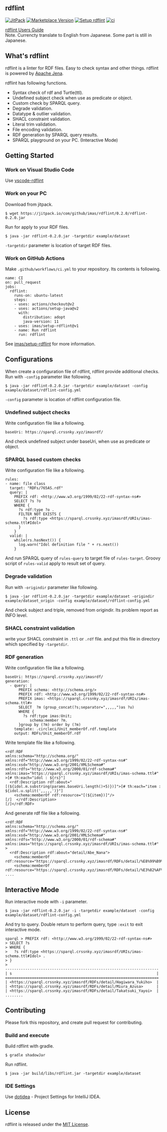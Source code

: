 rdflint
---

[![JitPack](https://jitpack.io/v/imas/rdflint.svg)](https://jitpack.io/#imas/rdflint)
[![Marketplace Version](https://vsmarketplacebadge.apphb.com/version/takemikami.vscode-rdflint.svg "Current Release")](https://marketplace.visualstudio.com/items?itemName=takemikami.vscode-rdflint)
[![Setup rdflint](https://img.shields.io/badge/GitHub_Marketplace-Setup_rdflint-light_green)](https://github.com/marketplace/actions/setup-rdflint)
[![ci](https://github.com/imas/rdflint/actions/workflows/ci.yaml/badge.svg)](https://github.com/imas/rdflint/actions/workflows/ci.yaml)

[rdflint Users Guide](https://imas.github.io/rdflint/)  
Note. Currencty translate to English from Japanese. Some part is still in Japanese.

## What's rdflint

rdflint is a linter for RDF files. Easy to check syntax and other things. rdflint is powered by [Apache Jena](https://jena.apache.org/).

rdflint has following functions.

- Syntax check of rdf and Turtle(ttl).
- Undefined subject check when use as predicate or object.
- Custom check by SPARQL query.
- Degrade validation.
- Datatype & outlier validation.
- SHACL constraint validation.
- Literal trim validation.
- File encoding validation.
- RDF generation by SPARQL query results.
- SPARQL playground on your PC. (Interactive Mode)

## Getting Started

### Work on Visual Studio Code

Use [vscode-rdflint](vscode-rdflint/README.md)

### Work on your PC

Download from jitpack.

```
$ wget https://jitpack.io/com/github/imas/rdflint/0.2.0/rdflint-0.2.0.jar
```

Run for apply to your RDF files.

```
$ java -jar rdflint-0.2.0.jar -targetdir example/dataset
```

``-targetdir`` parameter is location of target RDF files.

### Work on GitHub Actions

Make ``.github/workflows/ci.yml`` to your repository. Its contents is following.

```
name: CI
on: pull_request
jobs:
  rdflint:
    runs-on: ubuntu-latest
    steps:
    - uses: actions/checkout@v2
    - uses: actions/setup-java@v2
      with:
        distribution: adopt
        java-version: 11
    - uses: imas/setup-rdflint@v1
    - name: Run rdflint
      run: rdflint
```

See [imas/setup-rdflint](https://github.com/imas/setup-rdflint) for more information.

## Configurations

When create a configuration file of rdflint, rdflint provide additional checks. Run with ``-config`` parameter like following.

```
$ java -jar rdflint-0.2.0.jar -targetdir example/dataset -config example/dataset/rdflint-config.yml
```

``-config`` parameter is location of rdflint configuration file.

### Undefined subject checks

Write configuration file like a following.

```
baseUri: https://sparql.crssnky.xyz/imasrdf/
```

And check undefined subject under baseUri, when use as predicate or object.


### SPARQL based custom checks

Write configuration file like a following.

```
rules:
- name: file class
  target: "RDFs/765AS.rdf"
  query: |
    PREFIX rdf: <http://www.w3.org/1999/02/22-rdf-syntax-ns#>
    SELECT ?s ?o
    WHERE {
      ?s rdf:type ?o .
      FILTER NOT EXISTS {
        ?s rdf:type <https://sparql.crssnky.xyz/imasrdf/URIs/imas-schema.ttl#Idol>
      }
    }
  valid: |
    while(rs.hasNext()) {
      log.warn("Idol definition file " + rs.next())
    }
```

And run SPARQL query of ``rules-query`` to target file of ``rules-target``. Groovy script of ``rules-valid`` apply to result set of query.


### Degrade validation

Run with ``-origindir`` parameter like following.

```
$ java -jar rdflint-0.2.0.jar -targetdir example/dataset -origindir example/dataset_origin -config example/dataset/rdflint-config.yml
```

And check subject and triple, removed from origindir. Its problem report as INFO level.


### SHACL constraint validation

write your SHACL constraint in `.ttl` or `.rdf` file.
and put this file in directory which specified by `-targetdir`.


### RDF generation

Write configuration file like a following.

```
baseUri: https://sparql.crssnky.xyz/imasrdf/
generation:
  - query: |
      PREFIX schema: <http://schema.org/>
      PREFIX rdf: <http://www.w3.org/1999/02/22-rdf-syntax-ns#>
      PREFIX imas: <https://sparql.crssnky.xyz/imasrdf/URIs/imas-schema.ttl#>
      SELECT  ?m (group_concat(?s;separator=",,,,,")as ?u)
      WHERE {
        ?s rdf:type imas:Unit;
           schema:member ?m.
      }group by (?m) order by (?m)
    template: .circleci/Unit_memberOf.rdf.template
    output: RDFs/Unit_memberOf.rdf
```

Write template file like a following.

```
<rdf:RDF
xmlns:schema="http://schema.org/"
xmlns:rdf="http://www.w3.org/1999/02/22-rdf-syntax-ns#"
xmlns:xsd="http://www.w3.org/2001/XMLSchema#"
xmlns:rdfs="http://www.w3.org/2000/01/rdf-schema#"
xmlns:imas="https://sparql.crssnky.xyz/imasrdf/URIs/imas-schema.ttl#"
>[# th:each="idol : ${rs}"]
  <rdf:Description rdf:about="[(${idol.m.substring(params.baseUri.length()+5)})]">[# th:each="item : ${idol.u.split(',,,,,')}"]
    <schema:memberOf rdf:resource="[(${item})]"/>
[/]  </rdf:Description>
[/]</rdf:RDF>
```

And generate rdf file like a following.

```
<rdf:RDF
xmlns:schema="http://schema.org/"
xmlns:rdf="http://www.w3.org/1999/02/22-rdf-syntax-ns#"
xmlns:xsd="http://www.w3.org/2001/XMLSchema#"
xmlns:rdfs="http://www.w3.org/2000/01/rdf-schema#"
xmlns:imas="https://sparql.crssnky.xyz/imasrdf/URIs/imas-schema.ttl#"
>
  <rdf:Description rdf:about="detail/Abe_Nana">
    <schema:memberOf rdf:resource="https://sparql.crssnky.xyz/imasrdf/RDFs/detail/%E8%99%B9%E8%89%B2%E3%83%89%E3%83%AA%E3%83%BC%E3%83%9E%E3%83%BC"/>
    <schema:memberOf rdf:resource="https://sparql.crssnky.xyz/imasrdf/RDFs/detail/%E3%82%AF%E3%83%AC%E3%82%A4%E3%83%B3%EF%BC%86%E3%83%90%E3%83%8B%E3%83%BC"/>
....
```


## Interactive Mode

Run interactive mode with ``-i`` parameter.

```
$ java -jar rdflint-0.2.0.jar -i -targetdir example/dataset -config example/dataset/rdflint-config.yml
```

And try to query. Double return to perform query, type ``:exit`` to exit interactive mode.

```
sparql > PREFIX rdf: <http://www.w3.org/1999/02/22-rdf-syntax-ns#>
> SELECT ?s
> WHERE {
>   ?s rdf:type <https://sparql.crssnky.xyz/imasrdf/URIs/imas-schema.ttl#Idol> .
> }
>
---------------------------------------------------------------------
| s                                                                 |
=====================================================================
| <https://sparql.crssnky.xyz/imasrdf/RDFs/detail/Hagiwara_Yukiho>  |
| <https://sparql.crssnky.xyz/imasrdf/RDFs/detail/Miura_Azusa>      |
| <https://sparql.crssnky.xyz/imasrdf/RDFs/detail/Takatsuki_Yayoi>  |
........
```

## Contributing

Please fork this repository, and create pull request for contributing.

### Build and execute

Build rdflint with gradle.

```
$ gradle shadowJar
```

Run rdflint.

```
$ java -jar build/libs/rdflint.jar -targetdir example/dataset
```

### IDE Settings

Use [dotidea](https://github.com/imas/rdflint/tree/dotidea) - Project Settings for IntelliJ IDEA.

## License

rdflint is released under the [MIT License](https://github.com/imas/rdflint/blob/master/LICENSE).
